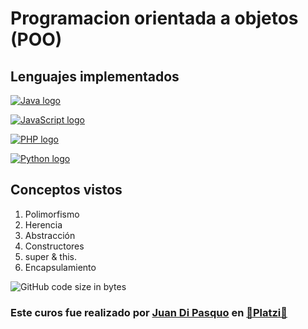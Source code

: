 # Programacion orientada a objetos (POO)

## Lenguajes implementados
[![Java logo](https://i.imgur.com/CqKIRGR.png "Java logo")](https://www.java.com/es/about/whatis_java.jsp)

[![JavaScript logo](https://i.imgur.com/zz3UzFz.jpg "JavaScript logo")](https://developer.mozilla.org/en-US/docs/Web/JavaScript)

[![PHP logo](https://i.imgur.com/UkxVNQ1.png "PHP logo")](https://www.php.net/manual/es/intro-whatis.php)

[![Python logo](https://i.imgur.com/uPDh0aJ.png "Python logo")](https://www.python.org)

## Conceptos vistos
1. Polimorfismo
2. Herencia
3. Abstracción
4. Constructores
5. super & this.
6. Encapsulamiento

<img alt="GitHub code size in bytes" src="https://img.shields.io/github/languages/code-size/jad200/CursoPOO?color=purple">

### Este curos fue realizado por [Juan Di Pasquo](https://twitter.com/JADiPasquo "Juan Di Pasquo") en [💚Platzi💚](https://platzi.com/ "Platzi")
